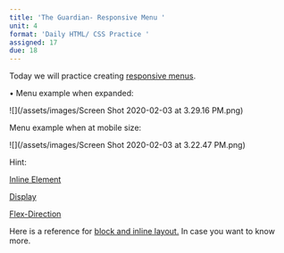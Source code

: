 ```yaml
---
title: 'The Guardian- Responsive Menu '
unit: 4
format: 'Daily HTML/ CSS Practice '
assigned: 17
due: 18
---
```

Today we will practice creating [responsive menus](https://drive.google.com/drive/folders/1WR3vxO9BU1glbIhwoMsH_D2GHIABVtgt). [](https://developer.mozilla.org/en-US/docs/Web/CSS/CSS_Flow_Layout/Block_and_Inline_Layout_in_Normal_Flow)

• Menu example when expanded:

![](/assets/images/Screen Shot 2020-02-03 at 3.29.16 PM.png)

Menu example when at mobile size:

![](/assets/images/Screen Shot 2020-02-03 at 3.22.47 PM.png)

Hint:

[](https://developer.mozilla.org/en-US/docs/Web/CSS/CSS_Flow_Layout/Block_and_Inline_Layout_in_Normal_Flow)[Inline Element](https://developer.mozilla.org/en-US/docs/Web/HTML/Inline_elements)

[Display](https://developer.mozilla.org/en-US/docs/Web/CSS/display)

[Flex-Direction](https://developer.mozilla.org/en-US/docs/Web/CSS/flex-direction)



Here is a reference for [block and inline layout.](https://developer.mozilla.org/en-US/docs/Web/CSS/CSS_Flow_Layout/Block_and_Inline_Layout_in_Normal_Flow) In case you want to know more.
